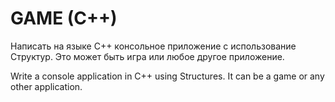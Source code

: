 # GAME (C++)
Написать на языке С++ консольное приложение с использование Структур. Это может быть игра или любое другое приложение.

Write a console application in C++ using Structures. It can be a game or any other application.

